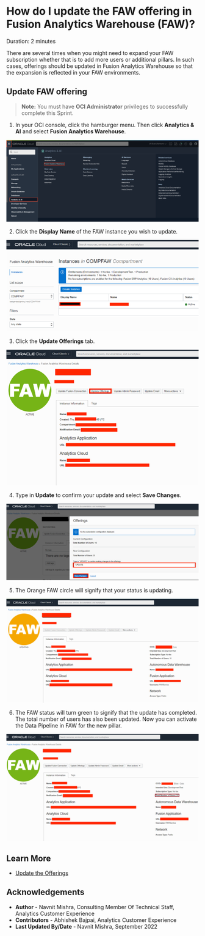 # How do I update the FAW offering in Fusion Analytics Warehouse (FAW)?

Duration: 2 minutes

There are several times when you might need to expand your FAW subscription whether that is to add more users or additional pillars. In such cases, offerings should be updated in Fusion Analytics Warehouse so that the expansion is reflected in your FAW environments.

## Update FAW offering
>**Note:** You must have **OCI Administrator** privileges to successfully complete this Sprint.

1. In your OCI console, click the hamburger menu. Then click **Analytics & AI** and select **Fusion Analytics Warehouse**.

  ![FAW Console](images/aai-faw.png)

2. Click the **Display Name** of the FAW instance you wish to update.

  ![FAW instance in compartment](images/faw-instances-in-comp.png)

3. Click the **Update Offerings** tab.

  ![Update offerings](images/update-offering.png)

4. Type in **Update** to confirm your update and select **Save Changes**.

  ![Save changes](images/update-offering-and-savechanges.png)

5. The Orange FAW circle will signify that your status is updating.

  ![Offer update in progress](images/offer-update-in-progress.png)

6. The FAW status will turn green to signify that the update has completed. The total number of users has also been updated. Now you can activate the Data Pipeline in FAW for the new pillar.


  ![Offer updated](images/offer-updated-in-faw.png)

## Learn More

* [Update the Offerings](https://docs.oracle.com/en-us/iaas/analytics-for-applications/doc/update-offerings.html)

## Acknowledgements
* **Author** - Navnit Mishra, Consulting Member Of Technical Staff, Analytics Customer Experience
* **Contributors** -  Abhishek Bajpai, Analytics Customer Experience
* **Last Updated By/Date** - Navnit Mishra,  September 2022
